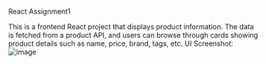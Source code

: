 React Assignment1

This is a frontend React project that displays product information. The data is fetched from a product API, and users can browse through cards showing product details such as name, price, brand, tags, etc.
UI Screenshot: ![image](https://github.com/user-attachments/assets/bdc8b860-e688-4c21-b2e8-f1aedea656db)
